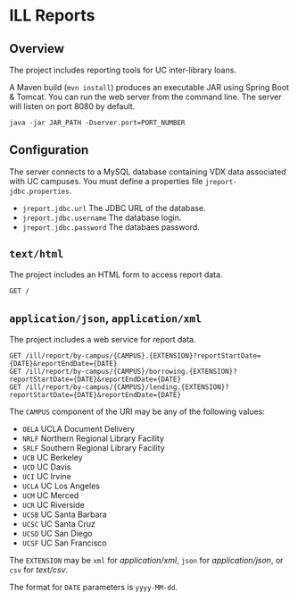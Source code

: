 # ILL Reports

## Overview

The project includes reporting tools for UC inter-library loans.

A Maven build (`mvn install`) produces an executable JAR using Spring Boot & Tomcat.
You can run the web server from the command line.
The server will listen on port 8080 by default.

    java -jar JAR_PATH -Dserver.port=PORT_NUMBER

## Configuration

The server connects to a MySQL database containing VDX data associated with UC campuses.
You must define a properties file `jreport-jdbc.properties`.
- `jreport.jdbc.url` The JDBC URL of the database.
- `jreport.jdbc.username` The database login.
- `jreport.jdbc.password` The databaes password.

## `text/html`

The project includes an HTML form to access report data.

    GET /

## `application/json`, `application/xml`

The project includes a web service for report data.

    GET /ill/report/by-campus/{CAMPUS}.{EXTENSION}?reportStartDate={DATE}&reportEndDate={DATE}
    GET /ill/report/by-campus/{CAMPUS}/borrowing.{EXTENSION}?reportStartDate={DATE}&reportEndDate={DATE}
    GET /ill/report/by-campus/{CAMPUS}/lending.{EXTENSION}?reportStartDate={DATE}&reportEndDate={DATE}

The `CAMPUS` component of the URI may be any of the following values:
- `OELA` UCLA Document Delivery
- `NRLF` Northern Regional Library Facility
- `SRLF` Southern Regional Library Facility
- `UCB` UC Berkeley
- `UCD` UC Davis
- `UCI` UC Irvine
- `UCLA` UC Los Angeles
- `UCM` UC Merced
- `UCR` UC Riverside
- `UCSB` UC Santa Barbara
- `UCSC` UC Santa Cruz
- `UCSD` UC San Diego
- `UCSF` UC San Francisco

The `EXTENSION` may be `xml` for _application/xml_, `json` for _application/json_, or `csv` for _text/csv_.

The format for `DATE` parameters is `yyyy-MM-dd`.
